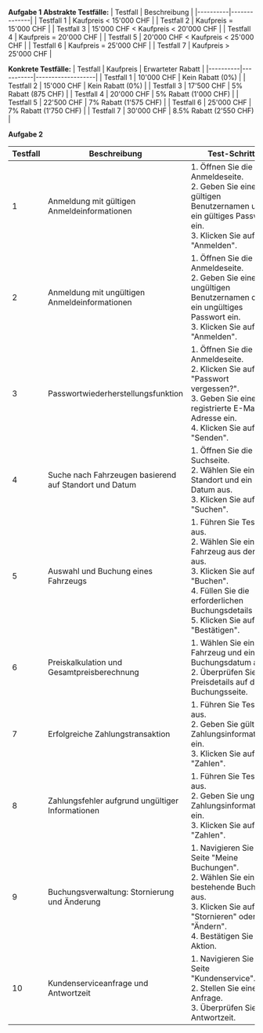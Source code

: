 **Aufgabe 1**
**Abstrakte Testfälle:**
| Testfall | Beschreibung |
|----------|--------------|
| Testfall 1 | Kaufpreis < 15'000 CHF |
| Testfall 2 | Kaufpreis = 15'000 CHF |
| Testfall 3 | 15'000 CHF < Kaufpreis < 20'000 CHF |
| Testfall 4 | Kaufpreis = 20'000 CHF |
| Testfall 5 | 20'000 CHF < Kaufpreis < 25'000 CHF |
| Testfall 6 | Kaufpreis = 25'000 CHF |
| Testfall 7 | Kaufpreis > 25'000 CHF |

**Konkrete Testfälle:**
| Testfall | Kaufpreis | Erwarteter Rabatt |
|----------|-----------|-------------------|
| Testfall 1 | 10'000 CHF | Kein Rabatt (0%) |
| Testfall 2 | 15'000 CHF | Kein Rabatt (0%) |
| Testfall 3 | 17'500 CHF | 5% Rabatt (875 CHF) |
| Testfall 4 | 20'000 CHF | 5% Rabatt (1'000 CHF) |
| Testfall 5 | 22'500 CHF | 7% Rabatt (1'575 CHF) |
| Testfall 6 | 25'000 CHF | 7% Rabatt (1'750 CHF) |
| Testfall 7 | 30'000 CHF | 8.5% Rabatt (2'550 CHF) |

**Aufgabe 2**

| Testfall | Beschreibung | Test-Schritte | Erwartetes Ergebnis |
|----------|--------------|---------------|---------------------|
| 1        | Anmeldung mit gültigen Anmeldeinformationen | 1. Öffnen Sie die Anmeldeseite.<br>2. Geben Sie einen gültigen Benutzernamen und ein gültiges Passwort ein.<br>3. Klicken Sie auf "Anmelden". | Der Benutzer wird erfolgreich angemeldet und zur Startseite weitergeleitet. |
| 2        | Anmeldung mit ungültigen Anmeldeinformationen | 1. Öffnen Sie die Anmeldeseite.<br>2. Geben Sie einen ungültigen Benutzernamen oder ein ungültiges Passwort ein.<br>3. Klicken Sie auf "Anmelden". | Eine Fehlermeldung wird angezeigt, die darauf hinweist, dass die Anmeldeinformationen ungültig sind. |
| 3        | Passwortwiederherstellungsfunktion | 1. Öffnen Sie die Anmeldeseite.<br>2. Klicken Sie auf "Passwort vergessen?".<br>3. Geben Sie eine registrierte E-Mail-Adresse ein.<br>4. Klicken Sie auf "Senden". | Eine Bestätigungsnachricht wird angezeigt und eine E-Mail zur Passwortwiederherstellung wird an die angegebene Adresse gesendet. |
| 4        | Suche nach Fahrzeugen basierend auf Standort und Datum | 1. Öffnen Sie die Suchseite.<br>2. Wählen Sie einen Standort und ein Datum aus.<br>3. Klicken Sie auf "Suchen". | Eine Liste von verfügbaren Fahrzeugen basierend auf dem ausgewählten Standort und Datum wird angezeigt. |
| 5        | Auswahl und Buchung eines Fahrzeugs | 1. Führen Sie Testfall 4 aus.<br>2. Wählen Sie ein Fahrzeug aus der Liste aus.<br>3. Klicken Sie auf "Buchen".<br>4. Füllen Sie die erforderlichen Buchungsdetails aus.<br>5. Klicken Sie auf "Bestätigen". | Eine Buchungsbestätigung wird angezeigt und eine Bestätigungs-E-Mail wird an den Benutzer gesendet. |
| 6        | Preiskalkulation und Gesamtpreisberechnung | 1. Wählen Sie ein Fahrzeug und ein Buchungsdatum aus.<br>2. Überprüfen Sie die Preisdetails auf der Buchungsseite. | Der Gesamtpreis wird korrekt berechnet und angezeigt, einschließlich aller Gebühren und Steuern. |
| 7        | Erfolgreiche Zahlungstransaktion | 1. Führen Sie Testfall 5 aus.<br>2. Geben Sie gültige Zahlungsinformationen ein.<br>3. Klicken Sie auf "Zahlen". | Die Zahlung wird erfolgreich verarbeitet und eine Bestätigungsnachricht wird angezeigt. |
| 8        | Zahlungsfehler aufgrund ungültiger Informationen | 1. Führen Sie Testfall 5 aus.<br>2. Geben Sie ungültige Zahlungsinformationen ein.<br>3. Klicken Sie auf "Zahlen". | Eine Fehlermeldung wird angezeigt, die darauf hinweist, dass die Zahlungsinformationen ungültig sind. |
| 9        | Buchungsverwaltung: Stornierung und Änderung | 1. Navigieren Sie zur Seite "Meine Buchungen".<br>2. Wählen Sie eine bestehende Buchung aus.<br>3. Klicken Sie auf "Stornieren" oder "Ändern".<br>4. Bestätigen Sie die Aktion. | Die Buchung wird erfolgreich storniert oder geändert und eine entsprechende Bestätigungs- oder Stornierungsnachricht wird angezeigt. |
| 10       | Kundenserviceanfrage und Antwortzeit | 1. Navigieren Sie zur Seite "Kundenservice".<br>2. Stellen Sie eine Anfrage.<br>3. Überprüfen Sie die Antwortzeit. | Die Anfrage wird erfolgreich gesendet und eine Antwort wird innerhalb der erwarteten Zeit erhalten. |
